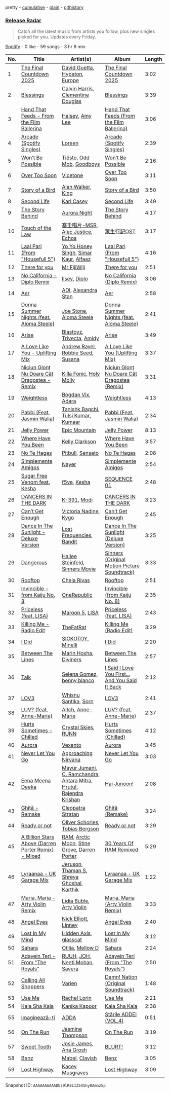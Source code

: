 pretty - [cumulative](/playlists/cumulative/37i9dQZEVXbvJfTkO3GeW5.md) - [plain](/playlists/plain/37i9dQZEVXbvJfTkO3GeW5) - [githistory](https://github.githistory.xyz/mdn522/spotify-playlist-archive/blob/main/playlists/plain/37i9dQZEVXbvJfTkO3GeW5)

### [Release Radar](https://open.spotify.com/playlist/37i9dQZEVXbvJfTkO3GeW5)

> Catch all the latest music from artists you follow, plus new singles picked for you\. Updates every Friday.

[Spotify](https://open.spotify.com/user/spotify) - 0 like - 59 songs - 3 hr 6 min

| No. | Title | Artist(s) | Album | Length |
|---|---|---|---|---|
| 1 | [The Final Countdown 2025](https://open.spotify.com/track/21bk4m2BIbuHZ6GKiPqFsG) | [David Guetta](https://open.spotify.com/artist/1Cs0zKBU1kc0i8ypK3B9ai), [Hypaton](https://open.spotify.com/artist/5GYaRwCWwhU6SIQrQ5G3b7), [Europe](https://open.spotify.com/artist/7Js6Lde8thlIHXggv2SCBz) | [The Final Countdown 2025](https://open.spotify.com/album/6zFqyTMIN7FIz15ajOZPlC) | 3:02 |
| 2 | [Blessings](https://open.spotify.com/track/78nx0HDJIFD5xDq2L5420Z) | [Calvin Harris](https://open.spotify.com/artist/7CajNmpbOovFoOoasH2HaY), [Clementine Douglas](https://open.spotify.com/artist/4DWuml4Jf6K81b5rAPwMb6) | [Blessings](https://open.spotify.com/album/5awEnPUdqgYwqsc33hPk52) | 3:39 |
| 3 | [Hand That Feeds \- From the Film Ballerina](https://open.spotify.com/track/0svd9Ojc1lK8tmp7bRwO7N) | [Halsey](https://open.spotify.com/artist/26VFTg2z8YR0cCuwLzESi2), [Amy Lee](https://open.spotify.com/artist/0fGVuq5ed21pM7iWwTcMyk) | [Hand That Feeds \(From the Film Ballerina\)](https://open.spotify.com/album/11mWSwVmv4qfmi2BVHDXmg) | 3:06 |
| 4 | [Arcade \(Spotify Singles\)](https://open.spotify.com/track/0kY9Xp9GHh6uuCXpKncOxi) | [Loreen](https://open.spotify.com/artist/49aaHxvAJ0tCh0F15OnwIl) | [Arcade \(Spotify Singles\)](https://open.spotify.com/album/3XccOYlrax3mtRQXKwdYTy) | 2:39 |
| 5 | [Won’t Be Possible](https://open.spotify.com/track/20kaCbdgkJRUPniPVZgsoR) | [Tiësto](https://open.spotify.com/artist/2o5jDhtHVPhrJdv3cEQ99Z), [Odd Mob](https://open.spotify.com/artist/4qLwtWhlhyAoQ4S9mSrDW9), [Goodboys](https://open.spotify.com/artist/2nm38smINjms1LtczR0Cei) | [Won’t Be Possible](https://open.spotify.com/album/6AsH075qDhDhjb7S56zY7p) | 2:16 |
| 6 | [Over Too Soon](https://open.spotify.com/track/6d08LJ1vqb2YHXK9EKMIDM) | [Vicetone](https://open.spotify.com/artist/0daugAjUgbJSqdlyYNwIbT) | [Over Too Soon](https://open.spotify.com/album/4fQR9Ef3st0ZwuOvtBnHbU) | 3:11 |
| 7 | [Story of a Bird](https://open.spotify.com/track/5nBOV8rbNUi6SQb4SOrdx0) | [Alan Walker](https://open.spotify.com/artist/7vk5e3vY1uw9plTHJAMwjN), [King](https://open.spotify.com/artist/5NHm4TU5Twz7owibYxJfFU) | [Story of a Bird](https://open.spotify.com/album/3yXSlH8QsT0hvJvfJjS2iB) | 3:50 |
| 8 | [Second Life](https://open.spotify.com/track/0MM6a8ECErVhbQrKIlppGh) | [Karl Casey](https://open.spotify.com/artist/4oGlqi5TaK8r8K50fQhUbe) | [Second Life](https://open.spotify.com/album/4FRzVy4A9RQL6S8nVsfF5D) | 3:49 |
| 9 | [The Story Behind](https://open.spotify.com/track/5OJDoN9h1QYCktxtgKIQvW) | [Aurora Night](https://open.spotify.com/artist/58PDMEzS2t3Ud9cI5epA12) | [The Story Behind](https://open.spotify.com/album/2hw319gYaAmwHGvLHyFLno) | 4:17 |
| 10 | [Touch of the Law](https://open.spotify.com/track/5mvr5Zay3Snku17rpnqA6W) | [塞壬唱片\-MSR](https://open.spotify.com/artist/7l5zSPffvPDaRRYkAHsyt7), [Alec Justice](https://open.spotify.com/artist/3DStUSCgORGCNNEXh4Xyhg), [Echos](https://open.spotify.com/artist/6SnMMbLQ4iS8WIyt3ksmCR) | [眾生行記OST](https://open.spotify.com/album/54ITBkIMgL8KKVQBIHYty7) | 3:17 |
| 11 | [Laal Pari \(From "Housefull 5"\)](https://open.spotify.com/track/2oJxsbdvHuzkQ44hoyMsis) | [Yo Yo Honey Singh](https://open.spotify.com/artist/7uIbLdzzSEqnX0Pkrb56cR), [Simar Kaur](https://open.spotify.com/artist/5yI5MjFLwQwfP24OxchqN1), [Alfaaz](https://open.spotify.com/artist/1xHIVVHhwnuYe0uCAip33C) | [Laal Pari \(From "Housefull 5"\)](https://open.spotify.com/album/3Z3pyPT3n8DtJyEtvAnm8L) | 4:16 |
| 12 | [There for you](https://open.spotify.com/track/5mPmsH0hPABaiZzyCN1pAQ) | [Mr FijiWiji](https://open.spotify.com/artist/2uEo8Rajpdz1AqineCVLHq) | [There for you](https://open.spotify.com/album/4QgkKU5cyGbjbc89ScbnqG) | 2:51 |
| 13 | [No California \- Diplo Remix](https://open.spotify.com/track/5aVG8jRqGOHVtm5zfwqEta) | [Ilsey](https://open.spotify.com/artist/2ZKzqJz3pPfWKVRgz9b39j), [Diplo](https://open.spotify.com/artist/5fMUXHkw8R8eOP2RNVYEZX) | [No California \(Diplo Remix\)](https://open.spotify.com/album/78hMmVU6ceY5ru4sNYpBd2) | 3:06 |
| 14 | [Aer](https://open.spotify.com/track/2A9p4yIFJ3jHmqNZ0GSPh6) | [ADI](https://open.spotify.com/artist/5oB7CsrcdCnwwcHcMHlTjo), [Alexandra Stan](https://open.spotify.com/artist/0BmLNz4nSLfoWYW1cYsElL) | [Aer](https://open.spotify.com/album/3uMCrLbQ09OfbwQReNItOU) | 2:58 |
| 15 | [Donna Summer Nights \(feat\. Aloma Steele\)](https://open.spotify.com/track/5VYyuIUlCgp97X8E29IX2I) | [Joe Stone](https://open.spotify.com/artist/4kwEd1P9j15ZqUVP5zK7Pv), [Aloma Steele](https://open.spotify.com/artist/0Th7ebqyWRIwNfNDIkEpNX) | [Donna Summer Nights \(feat\. Aloma Steele\)](https://open.spotify.com/album/7zCwpxKE8Z6rb4ScdU3eKo) | 2:41 |
| 16 | [Arise](https://open.spotify.com/track/36V2mq0XX524f9n4pKbr4b) | [Blastoyz](https://open.spotify.com/artist/6WLP1sraOcF3Gaxp7xBa4p), [Trivecta](https://open.spotify.com/artist/4AT7XlLBevgZIiKvZQ83ye), [Amidy](https://open.spotify.com/artist/685c4a84PTRlygc8EUE7tV) | [Arise](https://open.spotify.com/album/4SUn5yPsflAUc37H0TxVxQ) | 3:49 |
| 17 | [A Love Like You \- Uplifting Mix](https://open.spotify.com/track/1ye8MjZuu2XtKhAbNoEi89) | [Andrew Rayel](https://open.spotify.com/artist/1UtBjqMZBAmqIPlDrKu7Tr), [Robbie Seed](https://open.spotify.com/artist/6jbM9dszTY66L2Q7E1U0ll), [Susana](https://open.spotify.com/artist/5T8x61HRsjZo0CwH1rs6Kf) | [A Love Like You \(Uplifting Mix\)](https://open.spotify.com/album/7Fe8eCGDi500F9Szqg9cVW) | 3:37 |
| 18 | [Niciun Glonț Nu Doare Cât Dragostea \- Remix](https://open.spotify.com/track/1EqTy8oh6EBbANlQdBwSo6) | [Killa Fonic](https://open.spotify.com/artist/20SBqzpuFoymhieHTNHUgl), [Holy Molly](https://open.spotify.com/artist/4ljZpmnnnA1ezEdylZuNLK) | [Niciun Glonț Nu Doare Cât Dragostea \(Remix\)](https://open.spotify.com/album/6INY7RMQtZV7gWK6JZ4Jx6) | 3:31 |
| 19 | [Weightless](https://open.spotify.com/track/6ukc7lS9xIEYzr20ymAiSG) | [Bogdan Vix](https://open.spotify.com/artist/6fMpfNgqaXdCWbsnXS9hCo), [Adara](https://open.spotify.com/artist/3ZejoaXlP3oqmmTseylLDY) | [Weightless](https://open.spotify.com/album/4BWiIqd3YVY3lLs3m1XQwr) | 4:13 |
| 20 | [Pabbi \(Feat\. Jasmin Walia\)](https://open.spotify.com/track/17D5Y3Wxsv1Pm8RkvVJiPZ) | [Tanishk Bagchi](https://open.spotify.com/artist/4f7KfxeHq9BiylGmyXepGt), [Tulsi Kumar](https://open.spotify.com/artist/0T1CMVkqffHlqEk4BcAph1), [Kumaar](https://open.spotify.com/artist/0m3D4grap8VFSzbJMqgNVk) | [Pabbi \(Feat\. Jasmin Walia\)](https://open.spotify.com/album/1T2moxxLZtJDh9HcbZ9HAB) | 2:34 |
| 21 | [Jelly Power](https://open.spotify.com/track/1UdwkWE6eM1gHHUFhqMOBT) | [Epic Mountain](https://open.spotify.com/artist/7meq0SFt3BxWzjbt5EVBbT) | [Jelly Power](https://open.spotify.com/album/6iFxe3YXk18mg0jSlMknTr) | 8:13 |
| 22 | [Where Have You Been](https://open.spotify.com/track/4rvgToT6t8w9Vm9MbqjNHa) | [Kelly Clarkson](https://open.spotify.com/artist/3BmGtnKgCSGYIUhmivXKWX) | [Where Have You Been](https://open.spotify.com/album/6Kpy8J83AQc61i8f1RHL3y) | 3:57 |
| 23 | [No Te Hagas](https://open.spotify.com/track/4f1PmMKVxCr8vIXikhXwEn) | [Pitbull](https://open.spotify.com/artist/0TnOYISbd1XYRBk9myaseg), [Sensato](https://open.spotify.com/artist/7iJrDbKM5fEkGdm5kpjFzS) | [No Te Hagas](https://open.spotify.com/album/0INLo9d20pUVNHOX1x2X4Q) | 2:08 |
| 24 | [Simplemente Amigos](https://open.spotify.com/track/3d1GlD11MoXc81LCiKrEjV) | [Nayer](https://open.spotify.com/artist/1ruutHJcECI7cos2n5TqpO) | [Simplemente Amigos](https://open.spotify.com/album/0VOHgtMsc4Q7sMkc4Bu4bd) | 2:54 |
| 25 | [Sugar Free Venom feat\. Kesha](https://open.spotify.com/track/5f89Fv9EdAoSeH0BH6oC7q) | [f5ve](https://open.spotify.com/artist/6aiCF0pornq0j11wvKG4dy), [Kesha](https://open.spotify.com/artist/6LqNN22kT3074XbTVUrhzX) | [SEQUENCE 01](https://open.spotify.com/album/2dsk3MlHRNOqWqrUZoqI0K) | 2:48 |
| 26 | [DANCERS IN THE DARK](https://open.spotify.com/track/19hSwRch76V8TDxQxIfDl0) | [K\-391](https://open.spotify.com/artist/6pWcSL9wSJZQ9ne0TnhdWr), [Modi](https://open.spotify.com/artist/2yTAiIQyZrTTg6VvXwJZdQ) | [DANCERS IN THE DARK](https://open.spotify.com/album/0RQQZCy1Y0AQKdVNF5kmfC) | 3:23 |
| 27 | [Can’t Get Enough](https://open.spotify.com/track/6zY829UlOMYoOIULHiGIZz) | [Victoria Nadine](https://open.spotify.com/artist/59ha4Qt5jtbrFQljKZrx8K), [Kygo](https://open.spotify.com/artist/23fqKkggKUBHNkbKtXEls4) | [Can’t Get Enough](https://open.spotify.com/album/3AjPHQqgkjcqwhpRxwiFP2) | 2:45 |
| 28 | [Dance In The Sunlight \- Deluxe Version](https://open.spotify.com/track/33WxwRWgwcUBBffIvLROrh) | [Lost Frequencies](https://open.spotify.com/artist/7f5Zgnp2spUuuzKplmRkt7), [Bandit](https://open.spotify.com/artist/4mI8m4MJtY9yKLsxxa3Ri2) | [Dance In The Sunlight \(Deluxe Version\)](https://open.spotify.com/album/7ytCyBfBRY6dM1y9LugQOI) | 3:25 |
| 29 | [Dangerous](https://open.spotify.com/track/39SiqHAtZp7H5yDlRVkM4U) | [Hailee Steinfeld](https://open.spotify.com/artist/5p7f24Rk5HkUZsaS3BLG5F), [Sinners Movie](https://open.spotify.com/artist/0SBtkuQnoKrDFqsMNrFzhU) | [Sinners \(Original Motion Picture Soundtrack\)](https://open.spotify.com/album/0zjAqh1Fr7XQWy1SlzGhMn) | 3:33 |
| 30 | [Rooftop](https://open.spotify.com/track/620XRzE6GnaRiZMg7TSMsP) | [Chela Rivas](https://open.spotify.com/artist/1NUXnGPzPYyTiaEegkod3n) | [Rooftop](https://open.spotify.com/album/2Q9bT08kgGcF5QfQF1DX3C) | 2:51 |
| 31 | [Invincible \- from Kaiju No\. 8](https://open.spotify.com/track/2ndG3pjTjbUWaJxFo9dWi8) | [OneRepublic](https://open.spotify.com/artist/5Pwc4xIPtQLFEnJriah9YJ) | [Invincible \(from Kaiju No\. 8\)](https://open.spotify.com/album/5x84R5uZh6o8FvlIYhu14p) | 2:35 |
| 32 | [Priceless \(feat\. LISA\)](https://open.spotify.com/track/5MI9rnOsAayuxi7pKVydNg) | [Maroon 5](https://open.spotify.com/artist/04gDigrS5kc9YWfZHwBETP), [LISA](https://open.spotify.com/artist/5L1lO4eRHmJ7a0Q6csE5cT) | [Priceless \(feat\. LISA\)](https://open.spotify.com/album/0JfWflwFS8yOSELbH7bDbQ) | 2:43 |
| 33 | [Killing Me \- Radio Edit](https://open.spotify.com/track/2bExSQnEEYDbwNGhK0aqnB) | [TheFatRat](https://open.spotify.com/artist/3OKg7YbOIatODzkRIbLJR4) | [Killing Me \(Radio Edit\)](https://open.spotify.com/album/0voqRkklqCoFXS5Zf060oG) | 3:29 |
| 34 | [I Did](https://open.spotify.com/track/2Lcd6VzN6n80RhW3SbPqoM) | [SICKOTOY](https://open.spotify.com/artist/4oE7f7lNFkh0EbEZWEawBF), [Minelli](https://open.spotify.com/artist/5T0j6On1EthT2QVNXh8vqc) | [I Did](https://open.spotify.com/album/0IAyUqUPKPMc2WPZlwe6m1) | 2:20 |
| 35 | [Between The Lines](https://open.spotify.com/track/0eNQUpPDSYWc6USz0K2gW1) | [Marin Hoxha](https://open.spotify.com/artist/69kFCyHDE14cRD1cctCCcd), [Diviners](https://open.spotify.com/artist/22lnnGKlaDxk8sfzCNRJuA) | [Between The Lines](https://open.spotify.com/album/0mZLlkt7UjY1muqP7Ba6zv) | 2:57 |
| 36 | [Talk](https://open.spotify.com/track/2TuxpGjF4fPTNLMXP28xYb) | [Selena Gomez](https://open.spotify.com/artist/0C8ZW7ezQVs4URX5aX7Kqx), [benny blanco](https://open.spotify.com/artist/5CiGnKThu5ctn9pBxv7DGa) | [I Said I Love You First..\. And You Said It Back](https://open.spotify.com/album/5Gb94494MtenpCCWoNX0e5) | 2:12 |
| 37 | [LOV3](https://open.spotify.com/track/1ASC2uenl7djHMIXmjG6bI) | [Whisnu Santika](https://open.spotify.com/artist/6gvsmDZKW5wRvjKCPnbHDh), [Sorn](https://open.spotify.com/artist/6DY6xsCBGZHrG4PWSG5paz) | [LOV3](https://open.spotify.com/album/0jkaqBmwMQfzxoJgusztsI) | 2:41 |
| 38 | [LUV? \(feat\. Anne\-Marie\)](https://open.spotify.com/track/4kSXfaTJzXGkEdGBQBl0MB) | [Aitch](https://open.spotify.com/artist/2PJEagPIxaBugeMjIyKVXF), [Anne\-Marie](https://open.spotify.com/artist/1zNqDE7qDGCsyzJwohVaoX) | [LUV? \(feat\. Anne\-Marie\)](https://open.spotify.com/album/5ypPFVTmsSQ5Os2hqHVxTM) | 2:37 |
| 39 | [Hurts Sometimes \- Chilled](https://open.spotify.com/track/5CTYawFrCofNYZEyJHFMeb) | [Crystal Skies](https://open.spotify.com/artist/6HraHl4uwIQFixUu3J49BK), [RUNN](https://open.spotify.com/artist/3l0H4QNiYYNdIsnZ4JgJAg) | [Hurts Sometimes \(Chilled\)](https://open.spotify.com/album/1523kZBbYSRvcubizs1etY) | 4:12 |
| 40 | [Aurora](https://open.spotify.com/track/3R9zNnJC5lAu5vyMFSEIxw) | [Vexento](https://open.spotify.com/artist/3tYJfCciy07wTBt2HpjCQw) | [Aurora](https://open.spotify.com/album/40CKKZVS2y0z25TWvAJ1pA) | 3:45 |
| 41 | [Never Let You Go](https://open.spotify.com/track/7bHjjnPDyHjUUxUspmqZC6) | [Approaching Nirvana](https://open.spotify.com/artist/3sS2Q1UZuUXL7TZSbQumDI) | [Never Let You Go](https://open.spotify.com/album/0nfmwsB7cvi0u1JOhHwtRf) | 3:03 |
| 42 | [Eena Meena Deeka](https://open.spotify.com/track/3Z6uV8hO1bjEntcKX0w51W) | [Mayur Jumani](https://open.spotify.com/artist/1UdoO4D61N7yBby4yUgNSE), [C\. Ramchandra](https://open.spotify.com/artist/4tuzg2QDbDF6ytPrszs4q1), [Antara Mitra](https://open.spotify.com/artist/2UwDJeoMqYers5Jmm75zm2), [Hrutul](https://open.spotify.com/artist/6AoIk9DDhoc4bl1UlMNL6A), [Rajendra Krishan](https://open.spotify.com/artist/0wfdmeqX8y9eyNIX9lV0Or) | [Hai Junoon!](https://open.spotify.com/album/7dkecpaAsIDe2nnbO1nZq7) | 2:08 |
| 43 | [Ghiță \- Remake](https://open.spotify.com/track/60v2JRTiehuuV6HswlHNxq) | [Cleopatra Stratan](https://open.spotify.com/artist/0Ejsh870ekvlkgnaQkadAG) | [Ghiță \(Remake\)](https://open.spotify.com/album/6nFDGCeihLOc5z67ogZ95E) | 3:24 |
| 44 | [Ready or not](https://open.spotify.com/track/5Y2DaEyuEDmXBloJYddC2N) | [Oliver Schories](https://open.spotify.com/artist/0iTjLBepeGaLgZS18kxgRq), [Tobias Bergson](https://open.spotify.com/artist/0OaBO8SytZzvzAO3NOWiv3) | [Ready or not](https://open.spotify.com/album/3U3orO8INnQrPhoU58Qh2a) | 3:29 |
| 45 | [A Billion Stars Above \(Darren Porter Remix\) \- Mixed](https://open.spotify.com/track/2EHfG1iDqcqHjFdvFfoQHG) | [RAM](https://open.spotify.com/artist/4f0a5IgkYFHFts5Z9N9SDX), [Arctic Moon](https://open.spotify.com/artist/1uAQR5uku7pQGEiaG7VqiE), [Stine Grove](https://open.spotify.com/artist/51GkQKgac6wqdicVA2DvPu), [Darren Porter](https://open.spotify.com/artist/04b2pmUXaBL8wHacSaOplA) | [30 Years Of RAM Remixed](https://open.spotify.com/album/6a9gKEIi4KJPO2n7XEDKWN) | 5:29 |
| 46 | [Lyraanaa \- UK Garage Mix](https://open.spotify.com/track/2L9WheIWvrM8Iws9rLnIUn) | [Jeruson](https://open.spotify.com/artist/08z8cYk0E56BpT6vSS04ss), [Thaman S](https://open.spotify.com/artist/2FgHPfRprDaylrSRVf1UlN), [Shreya Ghoshal](https://open.spotify.com/artist/0oOet2f43PA68X5RxKobEy), [Karthik](https://open.spotify.com/artist/0LSPREIgGMZXCuKVel7LVD) | [Lyraanaa \- UK Garage Mix](https://open.spotify.com/album/43HlElYf95WS67Q97knvX0) | 1:22 |
| 47 | [Maria, Maria \- Arty Violin Remix](https://open.spotify.com/track/2VJ6syRrThqWFd2hBAF98Q) | [Lidia Buble](https://open.spotify.com/artist/69JOH9w7UtJrKnbUpcW2gH), [Arty Violin](https://open.spotify.com/artist/5CdrfkacqPdiBATnTJdLYv) | [Maria, Maria \(Arty Violin Remix\)](https://open.spotify.com/album/01kpA9sWCqlP3btk3y14O2) | 3:33 |
| 48 | [Angel Eyes](https://open.spotify.com/track/1FubAZTvvg5XbS9r5fSeHN) | [Nick Elliott](https://open.spotify.com/artist/5XDsMWG80WbtIJnFc3rLzL), [Linney](https://open.spotify.com/artist/0vomb9Zaob10lPzxBcIiNb) | [Angel Eyes](https://open.spotify.com/album/4uqFalhOkPWcc3TGdJ4amz) | 2:40 |
| 49 | [Lost In My Mind](https://open.spotify.com/track/2sQFe1rL8WomK1ip40dHbj) | [Hidden Axis](https://open.spotify.com/artist/2yccyWCH3p3R8ZZXMGBq30), [glasscat](https://open.spotify.com/artist/1iZIgKdk4aQdTSupTIcRSQ) | [Lost In My Mind](https://open.spotify.com/album/1pFUliqlj8wqPdEklhg2U5) | 3:12 |
| 50 | [Sahara](https://open.spotify.com/track/5lYzgUqATqtLC5J0zMyxBo) | [Otilia](https://open.spotify.com/artist/6RQDTlies3nrNDJwXvbBZT), [Mellow D](https://open.spotify.com/artist/7tH8oZj2nLERlp2hE5QNjp) | [Sahara](https://open.spotify.com/album/5HHaJj5ikl2WrSgzT6kQPS) | 2:24 |
| 51 | [Adayein Teri \- From "The Royals"](https://open.spotify.com/track/4t2Wcw03bluxt7j9PNv2rV) | [RUUH](https://open.spotify.com/artist/70OyR3fSaGkXpkr1hMm9KQ), [JOH](https://open.spotify.com/artist/6chON6pmc2A5MZ2g4oDrNk), [Neeti Mohan](https://open.spotify.com/artist/3ZxZ03fj3tXBZHZWzvaLSM), [Savera](https://open.spotify.com/artist/3CVXA5TAWpmfGPqyMqXpPb) | [Adayein Teri \(From "The Royals"\)](https://open.spotify.com/album/3NpuFZfHcSY36SbSk6xt1Q) | 2:50 |
| 52 | [Calling All Shoppers](https://open.spotify.com/track/0mOzJcQeLAo5W475JUFQdW) | [Varien](https://open.spotify.com/artist/2g1JSu9UfRcQQYb3b03Km7) | [Damn! Nation \(Original Soundtrack\)](https://open.spotify.com/album/7LqsjIAE17mE5yQBMP0kCk) | 1:48 |
| 53 | [Use Me](https://open.spotify.com/track/6HMrUDYAFj6TXXzmGHwBvy) | [Rachel Lorin](https://open.spotify.com/artist/5DfLOANcWMxdeenpJ6Ksd2) | [Use Me](https://open.spotify.com/album/4qU7rN3Lp6h5hW814oOrNP) | 2:21 |
| 54 | [Kala Sha Kala](https://open.spotify.com/track/2M0bkSIaWEQzTty9hH3qk4) | [Kanika Kapoor](https://open.spotify.com/artist/6qcIg4IPLulyc03mWR87N8) | [Kala Sha Kala](https://open.spotify.com/album/5ismGqBiZHXVSOTy2r8l4M) | 2:38 |
| 55 | [Imaginează\-ți](https://open.spotify.com/track/6eTHsi25iGMGNCvxP7TsZY) | [ADDA](https://open.spotify.com/artist/1lYjAYTw1QBVxIwVrZ1eTy) | [Stările ADDEI \(VOL.4\)](https://open.spotify.com/album/2StYbb1hfn4InPU93lpoqy) | 0:51 |
| 56 | [On The Run](https://open.spotify.com/track/4WVjWMEhBSn3p99hD4v15b) | [Jasmine Thompson](https://open.spotify.com/artist/2TL8gYTNgD6nXkyuUdDrMg) | [On The Run](https://open.spotify.com/album/1bY412UI4q6K8rX2hrRVW6) | 3:19 |
| 57 | [Sweet Tooth](https://open.spotify.com/track/7m4qEFtEtXadB7wPGIKF9g) | [Josie James](https://open.spotify.com/artist/4lvQeMOBIb26KSoPaYXMI2), [Ana Grosh](https://open.spotify.com/artist/1EHA30IXQPf3PXKZ8mNHD6) | [BLURT!](https://open.spotify.com/album/3ExTGyK7dzPliX2GW95fFf) | 3:12 |
| 58 | [Benz](https://open.spotify.com/track/5Fs6Vjs2h8HlQWKgOENWes) | [Mabel](https://open.spotify.com/artist/1MIVXf74SZHmTIp4V4paH4), [Clavish](https://open.spotify.com/artist/4ygR3mAG9AsBRVKIlmFYP1) | [Benz](https://open.spotify.com/album/52fbcfvgainVZDsJbDwjzb) | 3:05 |
| 59 | [Lost Highway](https://open.spotify.com/track/7okG4aydS3Sb8xZvI3BvLH) | [Kacey Musgraves](https://open.spotify.com/artist/70kkdajctXSbqSMJbQO424) | [Lost Highway](https://open.spotify.com/album/75xRAiBzaIxASbYLy8EJdf) | 3:09 |

Snapshot ID: `AAAAAAAAAADUs9lR8iIZ5X5hy0Amnz5p`
